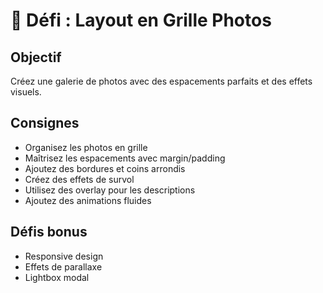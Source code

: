 # 🎯 Défi : Layout en Grille Photos

## Objectif
Créez une galerie de photos avec des espacements parfaits et des effets visuels.

## Consignes
- Organisez les photos en grille
- Maîtrisez les espacements avec margin/padding
- Ajoutez des bordures et coins arrondis
- Créez des effets de survol
- Utilisez des overlay pour les descriptions
- Ajoutez des animations fluides

## Défis bonus
- Responsive design
- Effets de parallaxe
- Lightbox modal